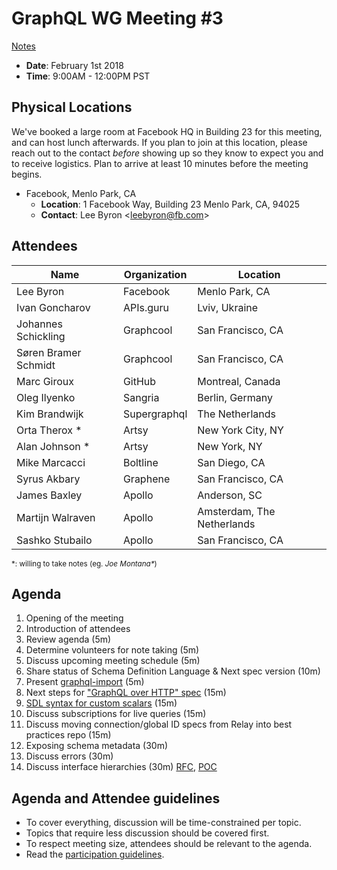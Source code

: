 # GraphQL WG Meeting #3

[Notes](../notes/2018-02-01.md)

- **Date**: February 1st 2018
- **Time**: 9:00AM - 12:00PM PST

## Physical Locations

We've booked a large room at Facebook HQ in Building 23 for this meeting, and
can host lunch afterwards. If you plan to join at this location, please
reach out to the contact *before* showing up so they know to expect you and to
receive logistics. Plan to arrive at least 10 minutes before the meeting begins.

- Facebook, Menlo Park, CA
  - **Location**:
    1 Facebook Way, Building 23
    Menlo Park, CA, 94025
  - **Contact**: Lee Byron \<leebyron@fb.com>

## Attendees

Name                 | Organization  | Location
-------------------- | ------------- | ----------------------
Lee Byron            | Facebook      | Menlo Park, CA
Ivan Goncharov       | APIs.guru     | Lviv, Ukraine
Johannes Schickling  | Graphcool     | San Francisco, CA
Søren Bramer Schmidt | Graphcool     | San Francisco, CA
Marc Giroux          | GitHub        | Montreal, Canada
Oleg Ilyenko         | Sangria       | Berlin, Germany
Kim Brandwijk        | Supergraphql  | The Netherlands
Orta Therox *        | Artsy         | New York City, NY
Alan Johnson *       | Artsy         | New York, NY
Mike Marcacci        | Boltline      | San Diego, CA
Syrus Akbary         | Graphene      | San Francisco, CA
James Baxley         | Apollo        | Anderson, SC
Martijn Walraven     | Apollo        | Amsterdam, The Netherlands
Sashko Stubailo      | Apollo        | San Francisco, CA

<small>\*: willing to take notes (eg. <em>Joe Montana*</em>)</small>

## Agenda

1. Opening of the meeting
1. Introduction of attendees
1. Review agenda (5m)
1. Determine volunteers for note taking (5m)
1. Discuss upcoming meeting schedule (5m)
1. Share status of Schema Definition Language & Next spec version (10m)
1. Present [graphql-import](https://github.com/graphcool/graphql-import) (5m)
1. Next steps for ["GraphQL over HTTP" spec](https://github.com/APIs-guru/graphql-over-http) (15m)
1. [SDL syntax for custom scalars](https://github.com/facebook/graphql/pull/326#issuecomment-347948670) (15m)
1. Discuss subscriptions for live queries (15m)
1. Discuss moving connection/global ID specs from Relay into best practices repo (15m)
1. Exposing schema metadata (30m)
1. Discuss errors (30m)
1. Discuss interface hierarchies (30m) [RFC](https://github.com/facebook/graphql/pull/373), [POC](https://github.com/graphql/graphql-js/pull/1218)

## Agenda and Attendee guidelines

- To cover everything, discussion will be time-constrained per topic.
- Topics that require less discussion should be covered first.
- To respect meeting size, attendees should be relevant to the agenda.
- Read the [participation guidelines](../README.md#participation-guidelines).
